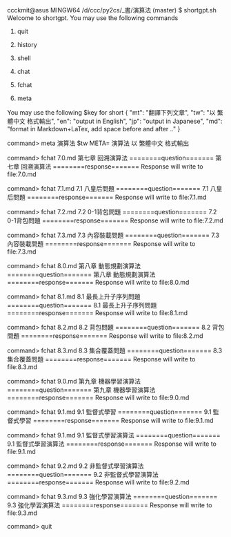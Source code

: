 ccckmit@asus MINGW64 /d/ccc/py2cs/_書/演算法 (master)
$ shortgpt.sh
Welcome to shortgpt. You may use the following commands
1. quit
2. history
3. shell <command>
4. chat <prompt>
5. fchat <file> <prompt>

6. meta <prompt>

You may use the following $key for short
{
  "mt": "翻譯下列文章",
  "tw": "以 繁體中文 格式輸出",
  "en": "output in English",
  "jp": "output in Japanese",
  "md": "format in Markdown+LaTex, add space before and after $..$"
}

command> meta 演算法 $tw
META= 演算法 以 繁體中文 格式輸出

command> fchat 7.0.md 第七章 回溯演算法
========question=======
第七章 回溯演算法
========response=======
Response will write to file:7.0.md

command> fchat 7.1.md 7.1 八皇后問題
========question=======
7.1 八皇后問題
========response=======
Response will write to file:7.1.md

command> fchat 7.2.md 7.2 0-1背包問題
========question=======
7.2 0-1背包問題
========response=======
Response will write to file:7.2.md

command> fchat 7.3.md 7.3 內容裝載問題
========question=======
7.3 內容裝載問題
========response=======
Response will write to file:7.3.md

command> fchat 8.0.md 第八章 動態規劃演算法
========question=======
第八章 動態規劃演算法
========response=======
Response will write to file:8.0.md

command> fchat 8.1.md 8.1 最長上升子序列問題
========question=======
8.1 最長上升子序列問題
========response=======
Response will write to file:8.1.md

command> fchat 8.2.md 8.2 背包問題
========question=======
8.2 背包問題
========response=======
Response will write to file:8.2.md

command> fchat 8.3.md 8.3 集合覆蓋問題
========question=======
8.3 集合覆蓋問題
========response=======
Response will write to file:8.3.md

command> fchat 9.0.md 第九章 機器學習演算法
========question=======
第九章 機器學習演算法
========response=======
Response will write to file:9.0.md

command> fchat 9.1.md 9.1 監督式學習
========question=======
9.1 監督式學習
========response=======
Response will write to file:9.1.md

command> fchat 9.1.md 9.1 監督式學習演算法
========question=======
9.1 監督式學習演算法
========response=======
Response will write to file:9.1.md

command> fchat 9.2.md 9.2 非監督式學習演算法
========question=======
9.2 非監督式學習演算法
========response=======
Response will write to file:9.2.md

command> fchat 9.3.md 9.3 強化學習演算法
========question=======
9.3 強化學習演算法
========response=======
Response will write to file:9.3.md

command> quit